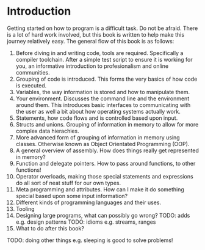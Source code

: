 # Introduction
Getting started on how to program is a difficult task. Do not be afraid. There is a lot of hard work involved, but this book is written to help make this journey relatively easy. The general flow of this book is as follows:

1. Before diving in and writing code, tools are required. Specifically a compiler toolchain. After a simple test script to ensure it is working for you, an informative introduction to profesionalism and online communities.
2. Grouping of code is introduced. This forms the very basics of how code is executed.
3. Variables, the way information is stored and how to manipulate them.
4. Your environment. Discusses the command line and the environment around them. This introduces basic interfaces to communicating with the user as well a bit about how operating systems actually work.
5. Statements, how code flows and is controlled based upon input.
7. Structs and unions. Grouping of information in memory to allow for more complex data hierachies.
8. More advanced form of grouping of information in memory using classes. Otherwise known as Object Orientated Programming (OOP).
9. A general overview of assembly. How does things really get represented in memory?
10. Function and delegate pointers. How to pass around functions, to other functions!
11. Operator overloads, making those special statements and expressions do all sort of neat stuff for our own types.
12. Meta programming and attributes. How can I make it do something special based upon some input information?
13. Different kinds of programming languages and their uses.
15. Tooling
14. Designing large programs, what can possibly go wrong?
TODO: adds e.g. design patterns
TODO: idioms e.g. streams, ranges
15. What to do after this book?

TODO: doing other things e.g. sleeping is good to solve problems!